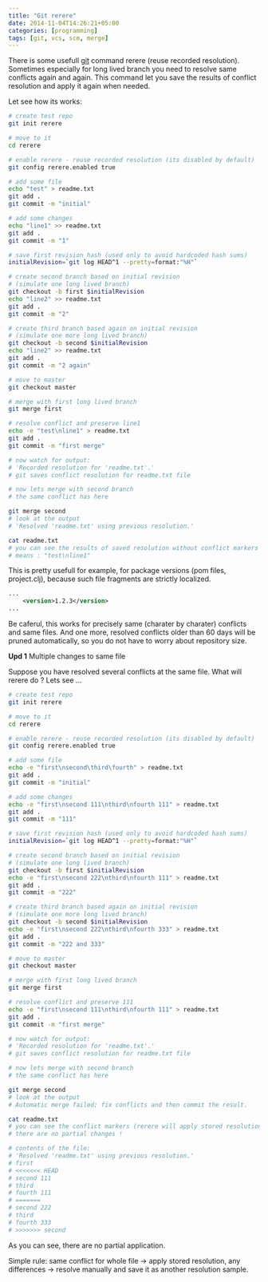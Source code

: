 ```yaml
---
title: "Git rerere"
date: 2014-11-04T14:26:21+05:00
categories: [programming]
tags: [git, vcs, scm, merge]
---
```

There is some usefull [git](https://git-scm.com) command rerere (reuse recorded resolution). Sometimes especially for long lived branch you need to resolve same conflicts again and again. This command let you save the results of conflict resolution and apply it again when needed.

Let see how its works:

``` bash
# create test repo
git init rerere

# move to it
cd rerere

# enable rerere - reuse recorded resolution (its disabled by default)
git config rerere.enabled true

# add some file
echo "test" > readme.txt
git add .
git commit -m "initial"

# add some changes
echo "line1" >> readme.txt
git add .
git commit -m "1"

# save first revision hash (used only to avoid hardcoded hash sums)
initialRevision=`git log HEAD^1 --pretty=format:"%H"`

# create second branch based on initial revision
# (simulate one long lived branch)
git checkout -b first $initialRevision
echo "line2" >> readme.txt
git add .
git commit -m "2"

# create third branch based again on initial revision
# (simulate one more long lived branch)
git checkout -b second $initialRevision
echo "line2" >> readme.txt
git add .
git commit -m "2 again"

# move to master
git checkout master

# merge with first long lived branch
git merge first

# resolve conflict and preserve line1
echo -e "test\nline1" > readme.txt
git add .
git commit -m "first merge"

# now watch for output:
# 'Recorded resolution for 'readme.txt'.'
# git saves conflict resolution for readme.txt file

# now lets merge with second branch
# the same conflict has here

git merge second
# look at the output
# 'Resolved 'readme.txt' using previous resolution.'

cat readme.txt
# you can see the results of saved resolution without conflict markers
# means : "test\nline1"
```

This is pretty usefull for example, for package versions (pom files, project.clj), because such file fragments are strictly localized.

``` xml
...
    <version>1.2.3</version>
...
```

Be caferul, this works for precisely same (charater by charater) conflicts and same files.
And one more, resolved conflicts older than 60 days will be pruned automatically, so you do not have to worry about repository size.

**Upd 1** Multiple changes to same file

Suppose you have resolved several conflicts at the same file.
What will rerere do ? Lets see ...

``` bash
# create test repo
git init rerere

# move to it
cd rerere

# enable rerere - reuse recorded resolution (its disabled by default)
git config rerere.enabled true

# add some file
echo -e "first\nsecond\third\fourth" > readme.txt
git add .
git commit -m "initial"

# add some changes
echo -e "first\nsecond 111\nthird\nfourth 111" > readme.txt
git add .
git commit -m "111"

# save first revision hash (used only to avoid hardcoded hash sums)
initialRevision=`git log HEAD^1 --pretty=format:"%H"`

# create second branch based on initial revision
# (simulate one long lived branch)
git checkout -b first $initialRevision
echo -e "first\nsecond 222\nthird\nfourth 111" > readme.txt
git add .
git commit -m "222"

# create third branch based again on initial revision
# (simulate one more long lived branch)
git checkout -b second $initialRevision
echo -e "first\nsecond 222\nthird\nfourth 333" > readme.txt
git add .
git commit -m "222 and 333"

# move to master
git checkout master

# merge with first long lived branch
git merge first

# resolve conflict and preserve 111
echo -e "first\nsecond 111\nthird\nfourth 111" > readme.txt
git add .
git commit -m "first merge"

# now watch for output:
# 'Recorded resolution for 'readme.txt'.'
# git saves conflict resolution for readme.txt file

# now lets merge with second branch
# the same conflict has here

git merge second
# look at the output
# Automatic merge failed; fix conflicts and then commit the result.

cat readme.txt
# you can see the conflict markers (rerere will apply stored resolution only in case of same conflict for whole file)
# there are no partial changes !

# contents of the file:
# 'Resolved 'readme.txt' using previous resolution.'
# first
# <<<<<<< HEAD
# second 111
# third
# fourth 111
# =======
# second 222
# third
# fourth 333
# >>>>>>> second
```

As you can see, there are no partial application.

Simple rule: same conflict for whole file -> apply stored resolution, any differences -> resolve manually and save it as another resolution sample.
